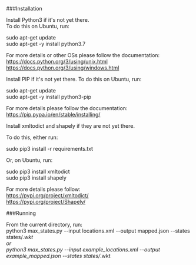 ###Installation  

Install Python3 if it's not yet there.  
To do this on Ubuntu, run:  
  
sudo apt-get update  
sudo apt-get -y install python3.7  
  
For more details or other OSs please follow the documentation:  
https://docs.python.org/3/using/unix.html  
https://docs.python.org/3/using/windows.html  
  
Install PIP if it's not yet there. To do this on Ubuntu, run:  
  
sudo apt-get update  
sudo apt-get -y install python3-pip  

For more details please follow the documentation:  
https://pip.pypa.io/en/stable/installing/  

Install xmltodict and shapely if they are not yet there.  

To do this, either run:  

sudo pip3 install -r requirements.txt  

Or, on Ubuntu, run:  

sudo pip3 install xmltodict  
sudo pip3 install shapely  

For more details please follow:  
https://pypi.org/project/xmltodict/  
https://pypi.org/project/Shapely/  

###Running  

From the current directory, run:  
python3 max_states.py --input locations.xml --output mapped.json --states states/*.wkt  
or  
python3 max_states.py --input example_locations.xml --output example_mapped.json --states states/*.wkt  
